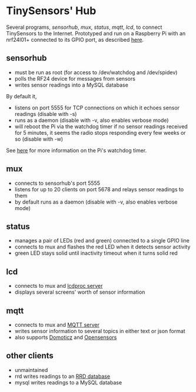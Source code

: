 TinySensors' Hub
================

Several programs, _sensorhub_, _mux_, _status_, _mqtt_, _lcd_, to connect 
TinySensors to the Internet. Prototyped and run on a Raspberry Pi with 
an nrf24l01+ connected to its GPIO port, as described 
[here](https://github.com/jscrane/RF24-rpi).

sensorhub
---------
- must be run as root (for access to /dev/watchdog and /dev/spidev)
- polls the RF24 device for messages from sensors
- writes sensor readings into a MySQL database

By default it,
- listens on port 5555 for TCP connections on which it
  echoes sensor readings (disable with -s)
- runs as a daemon (disable with -v, also enables verbose mode)
- will reboot the Pi via the watchdog timer if no sensor readings
  received for 5 minutes, it seems the radio stops responding every
  few weeks or so (disable with -w)

See [here](http://blog.ricardoarturocabral.com/2013/01/auto-reboot-hung-raspberry-pi-using-on.html) for more information on the Pi's watchdog timer.

mux
---
- connects to sensorhub's port 5555
- listens for up to 20 clients on port 5678 and relays sensor readings to them
- by default runs as a daemon (disable with -v, also enables verbose mode)

status
------
- manages a pair of LEDs (red and green) connected to a single GPIO line
- connects to mux and flashes the red LED when it detects sensor activity
- green LED stays solid until inactivity timeout when it turns solid red

lcd
---
- connects to mux and [lcdproc server](https://github.com/lcdproc/lcdproc)
- displays several screens' worth of sensor information

mqtt
----
- connects to mux and [MQTT server](https://mosquitto.org/)
- writes sensor information to several topics in either text or json format
- also supports [Domoticz](https://www.domoticz.com/) and 
[Opensensors](https://www.opensensors.com/)

other clients
-------------
- unmaintained
- rrd writes readings to an [RRD database](https://oss.oetiker.ch/rrdtool/)
- mysql writes readings to a MySQL database
